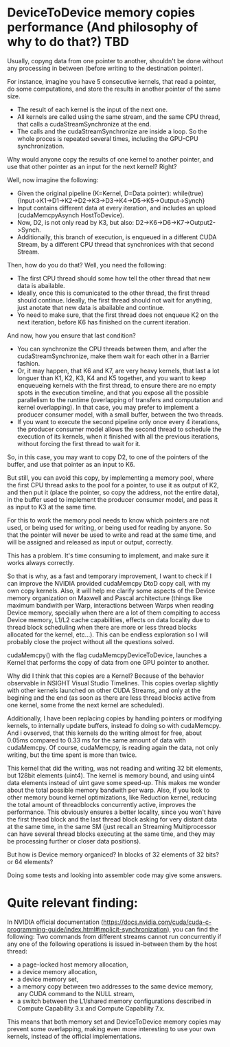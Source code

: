 # DeviceToDevice memory copies performance (And philosophy of why to do that?) TBD

Usually, copyng data from one pointer to another, shouldn't be done without any processing in between (before writing to the destination pointer). 

For instance, imagine you have 5 consecutive kernels, that read a pointer, do some computations, and store the results in another pointer of the same size. 
- The result of each kernel is the input of the next one.
- All kernels are called using the same stream, and the same CPU thread, that calls a cudaStreamSynchronize at the end.
- The calls and the cudaStreamSynchronize are inside a loop. So the whole proces is repeated several times, including the GPU-CPU synchronization.

Why would anyone copy the results of one kernel to another pointer, and use that other pointer as an input for the next kernel? Right?

Well, now imagine the following:
- Given the original pipeline (K=Kernel, D=Data pointer): while(true) {Input->K1->D1->K2->D2->K3->D3->K4->D5->K5->Output->Synch}
- Input contains different data at every iteration, and includes an upload (cudaMemcpyAsynch HostToDevice).
- Now, D2, is not only read by K3, but also: D2->K6->D6->K7->Output2->Synch.
- Additionally, this branch of execution, is enqueued in a different CUDA Stream, by a different CPU thread that synchronices with that second Stream.

Then, how do you do that? Well, you need the following:
- The first CPU thread should some how tell the other thread that new data is abailable.
- Ideally, once this is comunicated to the other thread, the first thread should continue. Ideally, the first thread should not wait for anything, just anotate that new data is abailable and continue.
- Yo need to make sure, that the first thread does not enqueue K2 on the next iteration, before K6 has finished on the current iteration.

And now, how you ensure that last condition?
- You can synchronize the CPU threads between them, and after the cudaStreamSynchronize, make them wait for each other in a Barrier fashion.
- Or, it may happen, that K6 and K7, are very heavy kernels, that last a lot longuer than K1, K2, K3, K4 and K5 together, and you want to keep enqueueing kernels with the first thread, to ensure there are no empty spots in the execution timeline, and that you expose all the possible parallelism to the runtime (overlapping of transfers and computation and kernel overlapping). In that case, you may prefer to implement a producer consumer model, with a small buffer, between the two threads.
- If you want to execute the second pipeline only once every 4 iterations, the producer consumer model allows the second thread to schedule the execution of its kernels, when it finished with all the previous iterations, without forcing the first thread to wait for it.

So, in this case, you may want to copy D2, to one of the pointers of the buffer, and use that pointer as an input to K6.

But still, you can avoid this copy, by implementing a memory pool, where the first CPU thread asks to the pool for a pointer, to use it as output of K2, and then put it (place the pointer, so copy the address, not the entire data), in the buffer used to implement the producer consumer model, and pass it as input to K3 at the same time.

For this to work the memory pool needs to know which pointers are not used, or being used for writing, or being used for reading by anyone. So that the pointer will never be used to write and read at the same time, and will be assigned and released as input or output, correctly.

This has a problem. It's time consuming to implement, and make sure it works always correctly.

So that is why, as a fast and temporary improvement, I want to check if I can improve the NVIDIA provided cudaMemcpy DtoD copy call, with my own copy kernels. Also, it will help me clarify some aspects of the Device memory organization on Maxwell and Pascal architecture (things like maximum bandwith per Warp, interactions between Warps when reading Device memory, specially when there are a lot of them compiting to access Device memory, L1/L2 cache capabilities, effects on data locality due to thread block scheduling when there are more or less thread blocks allocated for the kernel, etc...). This can be endless exploration so I will probably close the project without all the questions solved.

cudaMemcpy() with the flag cudaMemcpyDeviceToDevice, launches a Kernel that performs the copy of data from one GPU pointer to another.

Why did I think that this copies are a Kernel? Because of the behavior observable in NSIGHT Visual Studio Timelines. This copies overlap slightly with other kernels launched on other CUDA Streams, and only at the begining and the end (as soon as there are less thread blocks active from one kernel, some frome the next kernel are scheduled).

Additionally, I have been replacing copies by handling pointers or modifying kernels, to internally update buffers, instead fo doing so with cudaMemcpy. And i ovserved, that this kernels do the writing almost for free, about 0.05ms compared to 0.33 ms for the same amount of data with cudaMemcpy. Of course, cudaMemcpy, is reading again the data, not only writing, but the time spent is more than twice.

This kernel that did the writing, was not reading and writing 32 bit elements, but 128bit elements (uint4). The kernel is memory bound, and using uint4 data elements instead of uint gave some speed-up. This makes me wonder about the total possible memory bandwith per warp. Also, if you look to other memory bound kernel optimizations, like Reduction kernel, reducing the total amount of threadblocks concurrently active, improves the performance. This obviously ensures a better locality, since you won't have the first thread block and the last thread block asking for very distant data at the same time, in the same SM (just recall an Streaming Multiprocessor can have several thread blocks executing at the same time, and they may be processing further or closer data positions).

But how is Device memory organiced? In blocks of 32 elements of 32 bits? or 64 elements?

Doing some tests and looking into assembler code may give some answers.

# Quite relevant finding:
In NVIDIA official documentation (https://docs.nvidia.com/cuda/cuda-c-programming-guide/index.html#implicit-synchronization), you can find the following:
Two commands from different streams cannot run concurrently if any one of the following operations is issued in-between them by the host thread:

- a page-locked host memory allocation,
- a device memory allocation,
- a device memory set,
- a memory copy between two addresses to the same device memory,
any CUDA command to the NULL stream,
- a switch between the L1/shared memory configurations described in Compute Capability 3.x and Compute Capability 7.x.

This means that both memory set and DeviceToDevice memory copies may prevent some overlapping, making even more interesting to use your own kernels, instead of the official implementations.
